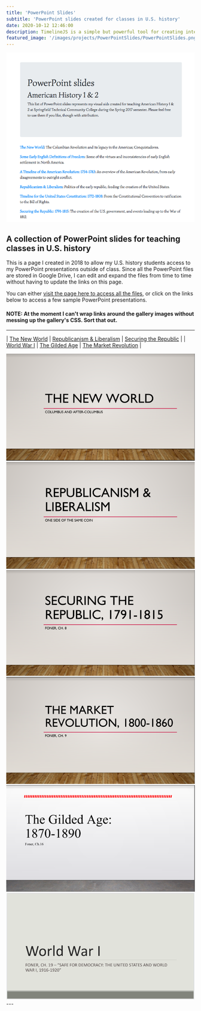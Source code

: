 ```yaml
---
title: 'PowerPoint Slides'
subtitle: 'PowerPoint slides created for classes in U.S. history'
date: 2020-10-12 12:46:00
description: TimelineJS is a simple but powerful tool for creating interactive timelines that can be embedded in your web pages and LMS modules.
featured_image: '/images/projects/PowerPointSlides/PowerPointSlides.png'
---
```


![Screenshot of the PowerPoint Slides page](/images/projects/PowerPointSlides/PowerPointSlides.png)

## A collection of PowerPoint slides for teaching classes in U.S. history

This is a page I created in 2018 to allow my U.S. history students access to my PowerPoint presentations outside of class. Since all the PowerPoint files are stored in Google Drive, I can edit and expand the files from time to time without having to update the links on this page.

You can either [visit the page here to access all the files](https://pulamusic.github.io/PowerPointSlides.html), or click on the links below to access a few sample PowerPoint presentations.

#### NOTE: At the moment I can't wrap links around the gallery images without messing up the gallery's CSS. Sort that out.

---

| <a href="https://drive.google.com/file/d/0B5cgBL0rA89DV1dfb1pUQjhYQkU/view" target="_blank">The New World</a> | <a href="https://drive.google.com/file/d/0B5cgBL0rA89DX2hzQnUyR25SX00/view" target="_blank">Republicanism &amp; Liberalism</a> | <a href="https://drive.google.com/file/d/0B5cgBL0rA89DRzZnbFJXYjVlYXM/view" target="_blank">Securing the Republic</a> |
| <a href="https://docs.google.com/presentation/d/1BAKQAqgqFbVG-6WlrjjptX5WKSJbTo7mE-Ww8QK6x0A/edit" target="_blank">World War I</a> | <a href="https://drive.google.com/file/d/0B5cgBL0rA89Db0gteGMxLVlyREk/view" target="_blank">The Gilded Age</a> | <a href="https://drive.google.com/file/d/0B5cgBL0rA89DVHB4OFVhdm5ib0U/view" target="_blank">The Market Revolution</a> |

<div class="gallery" data-columns="3">
  <img src="/images/projects/PowerPointSlides/slides1.png" alt="The New World">
  <img src="/images/projects/PowerPointSlides/slides2.png" alt="Republicanism and Liberalism">
	<img src="/images/projects/PowerPointSlides/slides3.png" alt="Securing the Republic">
	<img src="/images/projects/PowerPointSlides/slides4.png" alt="The Market Revolution">
  <img src="/images/projects/PowerPointSlides/slides5.png" alt="The Gilded Age">
  <img src="/images/projects/PowerPointSlides/slides6.png" alt="World War I">
</div>
---
